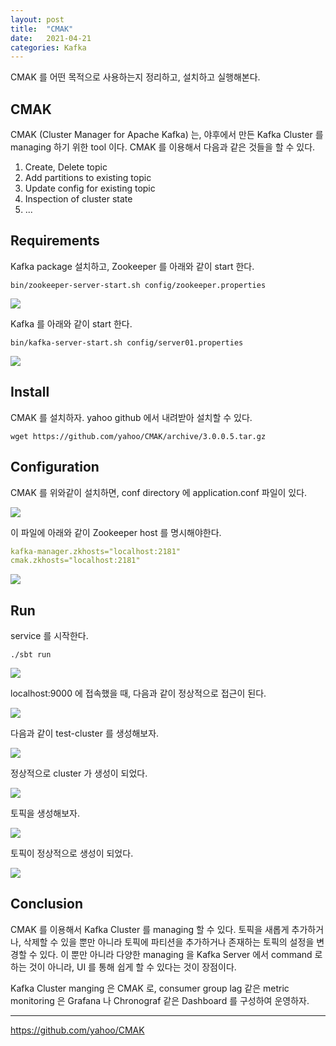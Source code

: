 ```yaml
---
layout: post
title:  "CMAK"
date:   2021-04-21
categories: Kafka
---
```


CMAK 를 어떤 목적으로 사용하는지 정리하고, 설치하고 실행해본다.

## CMAK

CMAK (Cluster Manager for Apache Kafka) 는, 야후에서 만든 Kafka Cluster 를 managing 하기 위한 tool 이다. CMAK 를 이용해서 다음과 같은 것들을 할 수 있다.

1. Create, Delete topic
2. Add partitions to existing topic
3. Update config for existing topic
4. Inspection of cluster state
5. ...
   
## Requirements

Kafka package 설치하고, Zookeeper 를 아래와 같이 start 한다.

```shell
bin/zookeeper-server-start.sh config/zookeeper.properties
```

![](/image/zk-start.png)

Kafka 를 아래와 같이 start 한다.

```shell
bin/kafka-server-start.sh config/server01.properties
```

![](/image/kafka-start.png)

## Install

CMAK 를 설치하자. yahoo github 에서 내려받아 설치할 수 있다.

```shell
wget https://github.com/yahoo/CMAK/archive/3.0.0.5.tar.gz
```

## Configuration

CMAK 를 위와같이 설치하면, conf directory 에 application.conf 파일이 있다.

![](/image/cmak-application-conf-directory.png)

이 파일에 아래와 같이 Zookeeper host 를 명시해야한다.

```yaml
kafka-manager.zkhosts="localhost:2181"
cmak.zkhosts="localhost:2181"
```

![](/image/cmak-application-conf-setting.png)

## Run

service 를 시작한다.

```shell
./sbt run
```

![](/image/cmak-start.png)

localhost:9000 에 접속했을 때, 다음과 같이 정상적으로 접근이 된다.

![](/image/cmak-home.png)

다음과 같이 test-cluster 를 생성해보자.

![](/image/cmak-add-cluster.png)

정상적으로 cluster 가 생성이 되었다.

![](/image/cmak-cluster-view.png)

토픽을 생성해보자.

![](/image/cmak-add-topic.png)

토픽이 정상적으로 생성이 되었다.

![](/image/cmak-topic-view.png)


## Conclusion

CMAK 를 이용해서 Kafka Cluster 를 managing 할 수 있다.
토픽을 새롭게 추가하거나, 삭제할 수 있을 뿐만 아니라 토픽에 파티션을 추가하거나 존재하는 토픽의 설정을 변경할 수 있다.
이 뿐만 아니라 다양한 managing 을 Kafka Server 에서 command 로 하는 것이 아니라, UI 를 통해 쉽게 할 수 있다는 것이 장점이다.

Kafka Cluster manging 은 CMAK 로, 
consumer group lag 같은 metric monitoring 은 Grafana 나 Chronograf 같은 Dashboard 를 구성하여 운영하자.

---
https://github.com/yahoo/CMAK
